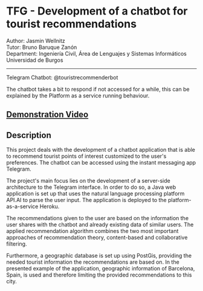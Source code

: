 # TFG - Development of a chatbot for tourist recommendations  

Author: Jasmin Wellnitz  
Tutor: Bruno Baruque Zanón  
Department: Ingeniería Civil, Área de Lenguajes y Sistemas Informáticos  
Universidad de Burgos  

----
 Telegram Chatbot: @touristrecommenderbot
 
 The chatbot takes a bit to respond if not accessed for a while, this
 can be explained by the Platform as a service running behaviour.
 
 [Demonstration Video](Documentation/demonstration.mp4)
----
## Description

This project deals with the development of a chatbot application that
is able to recommend tourist points of interest customized to the user's
preferences. The chatbot can be accessed using the instant messaging
app Telegram.

The project's main focus lies on the development of a server-side
architecture to the Telegram interface. In order to do so, a Java web
application is set up that uses the natural language processing platform
API.AI to parse the user input. The application is deployed to
the platform-as-a-service Heroku.

The recommendations given to the user are based on the information
the user shares with the chatbot and already existing data of similar
users. The applied recommendation algorithm combines the two most
important approaches of recommendation theory, content-based and collaborative filtering.

Furthermore, a geographic database is set up using PostGis, providing
the needed tourist information the recommendations are based on.
In the presented example of the application, geographic information of
Barcelona, Spain, is used and therefore limiting the provided recommendations to this city.